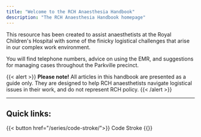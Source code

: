 ```yaml
---
title: "Welcome to the RCH Anaesthesia Handbook"
description: "The RCH Anaesthesia Handbook homepage"
---
```

This resource has been created to assist anaesthetists at the Royal Children's Hospital with some of the finicky logistical challenges that arise in our complex work environment.

You will find telephone numbers, advice on using the EMR, and suggestions for managing cases throughout the Parkville precinct.

{{< alert >}}
**Please note!** All articles in this handbook are presented as a guide only. They are designed to help RCH anaesthetists navigate logistical issues in their work, and do not represent RCH policy.
{{< /alert >}}

<hr>

## Quick links:
<p>
{{< button href="/series/code-stroke/">}}
Code Stroke
{{</ button >}}
</p>
